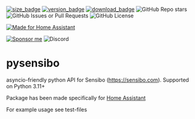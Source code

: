 [![size_badge](https://img.shields.io/github/repo-size/andrey-git/pysensibo?style=for-the-badge&cacheSeconds=3600)](https://github.com/andrey-git/pysensibo)
[![version_badge](https://img.shields.io/github/v/release/andrey-git/pysensibo?label=Latest%20release&style=for-the-badge&cacheSeconds=3600)](https://github.com/andrey-git/pysensibo/releases/latest)
[![download_badge](https://img.shields.io/pypi/dm/pysensibo?style=for-the-badge&cacheSeconds=3600)](https://github.com/andrey-git/pysensibo/releases/latest)
![GitHub Repo stars](https://img.shields.io/github/stars/andrey-git/pysensibo?style=for-the-badge&cacheSeconds=3600)
![GitHub Issues or Pull Requests](https://img.shields.io/github/issues/andrey-git/pysensibo?style=for-the-badge&cacheSeconds=3600)
![GitHub License](https://img.shields.io/github/license/andrey-git/pysensibo?style=for-the-badge&cacheSeconds=3600)

[![Made for Home Assistant](https://img.shields.io/badge/Made_for-Home%20Assistant-blue?style=for-the-badge&logo=homeassistant)](https://github.com/home-assistant)

[![Sponsor me](https://img.shields.io/badge/Sponsor-Me-blue?style=for-the-badge&logo=github)](https://github.com/sponsors/gjohansson-ST)
![Discord](https://img.shields.io/discord/872446427664625664?style=for-the-badge&label=Discord&cacheSeconds=3600)

# pysensibo
asyncio-friendly python API for Sensibo (https://sensibo.com). Supported on Python 3.11+

Package has been made specifically for [Home Assistant](https://www.home-assistant.io/)

For example usage see test-files
